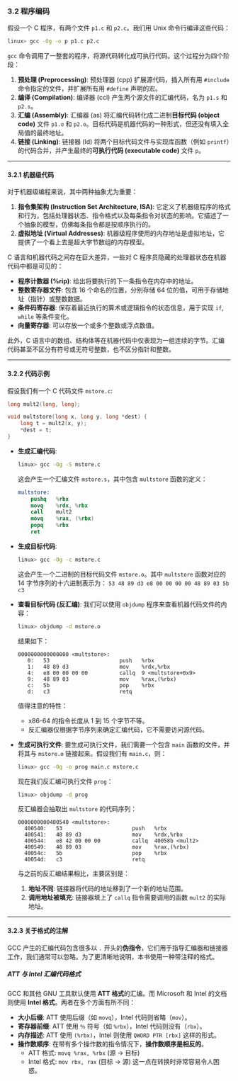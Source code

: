 ### **3.2 程序编码**

假设一个 C 程序，有两个文件 `p1.c` 和 `p2.c`。我们用 Unix 命令行编译这些代码：

```bash
linux> gcc -Og -o p p1.c p2.c
```

`gcc` 命令调用了一整套的程序，将源代码转化成可执行代码。这个过程分为四个阶段：

1.  **预处理 (Preprocessing)**: 预处理器 (cpp) 扩展源代码，插入所有用 `#include` 命令指定的文件，并扩展所有用 `#define` 声明的宏。
2.  **编译 (Compilation)**: 编译器 (ccl) 产生两个源文件的汇编代码，名为 `p1.s` 和 `p2.s`。
3.  **汇编 (Assembly)**: 汇编器 (as) 将汇编代码转化成二进制**目标代码 (object code)** 文件 `p1.o` 和 `p2.o`。目标代码是机器代码的一种形式，但还没有填入全局值的最终地址。
4.  **链接 (Linking)**: 链接器 (ld) 将两个目标代码文件与实现库函数（例如 `printf`）的代码合并，并产生最终的**可执行代码 (executable code)** 文件 `p`。

-----

#### **3.2.1 机器级代码**

对于机器级编程来说，其中两种抽象尤为重要：

1.  **指令集架构 (Instruction Set Architecture, ISA)**: 它定义了机器级程序的格式和行为，包括处理器状态、指令格式以及每条指令对状态的影响。它描述了一个抽象的模型，仿佛每条指令都是按顺序执行的。
2.  **虚拟地址 (Virtual Addresses)**: 机器级程序使用的内存地址是虚拟地址，它提供了一个看上去是超大字节数组的内存模型。

C 语言和机器代码之间存在巨大差异，一些对 C 程序员隐藏的处理器状态在机器代码中都是可见的：

  * **程序计数器 (%rip)**: 给出将要执行的下一条指令在内存中的地址。
  * **整数寄存器文件**: 包含 16 个命名的位置，分别存储 64 位的值，可用于存储地址（指针）或整数数据。
  * **条件码寄存器**: 保存着最近执行的算术或逻辑指令的状态信息，用于实现 `if`, `while` 等条件变化。
  * **向量寄存器**: 可以存放一个或多个整数或浮点数值。

此外，C 语言中的数组、结构体等在机器代码中仅表现为一组连续的字节。汇编代码甚至不区分有符号或无符号整数，也不区分指针和整数。

-----

#### **3.2.2 代码示例**

假设我们有一个 C 代码文件 `mstore.c`:

```c
long mult2(long, long);

void multstore(long x, long y, long *dest) {
    long t = mult2(x, y);
    *dest = t;
}
```

  * **生成汇编代码**:

    ```bash
    linux> gcc -Og -S mstore.c
    ```

    这会产生一个汇编文件 `mstore.s`，其中包含 `multstore` 函数的定义：

    ```s
    multstore:
        pushq   %rbx
        movq    %rdx, %rbx
        call    mult2
        movq    %rax, (%rbx)
        popq    %rbx
        ret
    ```

  * **生成目标代码**:

    ```bash
    linux> gcc -Og -c mstore.c
    ```

    这会产生一个二进制的目标代码文件 `mstore.o`。其中 `multstore` 函数对应的 14 字节序列的十六进制表示为：
    `53 48 89 d3 e8 00 00 00 00 48 89 03 5b c3`

  * **查看目标代码 (反汇编)**:
    我们可以使用 `objdump` 程序来查看机器代码文件的内容：

    ```bash
    linux> objdump -d mstore.o
    ```

    结果如下：

    ```
    0000000000000000 <multstore>:
       0:   53                      push   %rbx
       1:   48 89 d3                mov    %rdx,%rbx
       4:   e8 00 00 00 00          callq  9 <multstore+0x9>
       9:   48 89 03                mov    %rax,(%rbx)
       c:   5b                      pop    %rbx
       d:   c3                      retq
    ```

    值得注意的特性：

      * x86-64 的指令长度从 1 到 15 个字节不等。
      * 反汇编器仅根据字节序列来确定汇编代码，它不需要访问源代码。

  * **生成可执行文件**:
    要生成可执行文件，我们需要一个包含 `main` 函数的文件，并将其与 `mstore.o` 链接起来。假设我们有 `main.c`，则：

    ```bash
    linux> gcc -Og -o prog main.c mstore.c
    ```

    现在我们反汇编可执行文件 `prog`：

    ```bash
    linux> objdump -d prog
    ```

    反汇编器会抽取出 `multstore` 的代码序列：

    ```
    0000000000400540 <multstore>:
      400540:   53                      push   %rbx
      400541:   48 89 d3                mov    %rdx,%rbx
      400544:   e8 42 00 00 00          callq  40058b <mult2>
      400549:   48 89 03                mov    %rax,(%rbx)
      40054c:   5b                      pop    %rbx
      40054d:   c3                      retq
    ```

    与之前的反汇编结果相比，主要区别是：

    1.  **地址不同**: 链接器将代码的地址移到了一个新的地址范围。
    2.  **调用地址被填充**: 链接器填上了 `callq` 指令需要调用的函数 `mult2` 的实际地址。

-----

#### **3.2.3 关于格式的注解**

GCC 产生的汇编代码包含很多以 `.` 开头的**伪指令**，它们用于指导汇编器和链接器工作，我们通常可以忽略。为了更清晰地说明，本书使用一种带注释的格式。

##### **ATT 与 Intel 汇编代码格式**

GCC 和其他 GNU 工具默认使用 **ATT 格式**的汇编。而 Microsoft 和 Intel 的文档则使用 **Intel 格式**。两者在多个方面有所不同：

  * **大小后缀**: ATT 使用后缀（如 `movq`），Intel 代码则省略（`mov`）。
  * **寄存器前缀**: ATT 使用 `％` 符号（如 `%rbx`），Intel 代码则没有（`rbx`）。
  * **内存描述**: ATT 使用 `(%rbx)`，Intel 则使用 `QWORD PTR [rbx]` 这样的形式。
  * **操作数顺序**: 在带有多个操作数的指令情况下，**操作数顺序是相反的**。
      * ATT 格式: `movq %rax, %rbx`  (源 -\> 目标)
      * Intel 格式: `mov rbx, rax` (目标 -\> 源)
        这一点在转换时非常容易令人困惑。